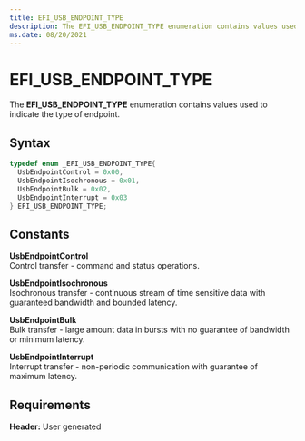```yaml
---
title: EFI_USB_ENDPOINT_TYPE
description: The EFI_USB_ENDPOINT_TYPE enumeration contains values used to indicate the type of endpoint.
ms.date: 08/20/2021
---
```


# EFI_USB_ENDPOINT_TYPE

The **EFI_USB_ENDPOINT_TYPE** enumeration contains values used to indicate the type of endpoint.

## Syntax

```cpp
typedef enum _EFI_USB_ENDPOINT_TYPE{
  UsbEndpointControl = 0x00,
  UsbEndpointIsochronous = 0x01,
  UsbEndpointBulk = 0x02,
  UsbEndpointInterrupt = 0x03
} EFI_USB_ENDPOINT_TYPE;
```

## Constants

**UsbEndpointControl**  
Control transfer - command and status operations.

**UsbEndpointIsochronous**  
Isochronous transfer - continuous stream of time sensitive data with guaranteed bandwidth and bounded latency.

**UsbEndpointBulk**  
Bulk transfer - large amount data in bursts with no guarantee of bandwidth or minimum latency.

**UsbEndpointInterrupt**  
Interrupt transfer - non-periodic communication with guarantee of maximum latency.

## Requirements

**Header:** User generated
